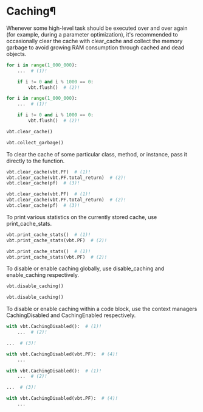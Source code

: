 # Caching¶

Whenever some high-level task should be executed over and over again (for example, during a parameter optimization), it's recommended to occasionally clear the cache with clear_cache and collect the memory garbage to avoid growing RAM consumption through cached and dead objects.

```python
for i in range(1_000_000):
    ...  # (1)!

    if i != 0 and i % 1000 == 0:
        vbt.flush()  # (2)!
```

```python
for i in range(1_000_000):
    ...  # (1)!

    if i != 0 and i % 1000 == 0:
        vbt.flush()  # (2)!
```

```python
vbt.clear_cache()
```

```python
vbt.collect_garbage()
```

To clear the cache of some particular class, method, or instance, pass it directly to the function.

```python
vbt.clear_cache(vbt.PF)  # (1)!
vbt.clear_cache(vbt.PF.total_return)  # (2)!
vbt.clear_cache(pf)  # (3)!
```

```python
vbt.clear_cache(vbt.PF)  # (1)!
vbt.clear_cache(vbt.PF.total_return)  # (2)!
vbt.clear_cache(pf)  # (3)!
```

To print various statistics on the currently stored cache, use print_cache_stats.

```python
vbt.print_cache_stats()  # (1)!
vbt.print_cache_stats(vbt.PF)  # (2)!
```

```python
vbt.print_cache_stats()  # (1)!
vbt.print_cache_stats(vbt.PF)  # (2)!
```

To disable or enable caching globally, use disable_caching and enable_caching respectively.

```python
vbt.disable_caching()
```

```python
vbt.disable_caching()
```

To disable or enable caching within a code block, use the context managers CachingDisabled and CachingEnabled respectively.

```python
with vbt.CachingDisabled():  # (1)!
    ...  # (2)!

...  # (3)!

with vbt.CachingDisabled(vbt.PF):  # (4)!
    ...
```

```python
with vbt.CachingDisabled():  # (1)!
    ...  # (2)!

...  # (3)!

with vbt.CachingDisabled(vbt.PF):  # (4)!
    ...
```

